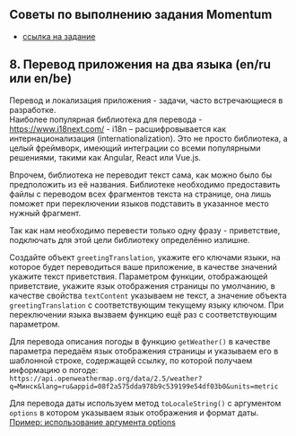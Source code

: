 ## Советы по выполнению задания Momentum
- [ссылка на задание](momentum-stage1.md)

## 8. Перевод приложения на два языка (en/ru или en/be)
Перевод и локализация приложения - задачи, часто встречающиеся в разработке.  
Наиболее популярная библиотека для перевода - https://www.i18next.com/ - i18n – расшифровывается как интернационализация (internationalization). Это не просто библиотека, а целый фреймворк, имеющий интеграции со всеми популярными решениями, такими как Angular, React или Vue.js. 

Впрочем, библиотека не переводит текст сама, как можно было бы предположить из её названия. Библиотеке необходимо предоставить файлы с переводом всех фрагментов текста на странице, она лишь поможет при переключении языков подставить в указанное место нужный фрагмент.

Так как нам необходимо перевести только одну фразу - приветствие, подключать для этой цели библиотеку определённо излишне. 

Создайте объект `greetingTranslation`, укажите его ключами языки, на которое будет переводиться ваше приложение, в качестве значений укажите текст приветствия. Параметром функции, отображающей приветствие, укажите язык отображения страницы по умолчанию, в качестве свойства `textContent` указываем не текст, а значение объекта `greetingTranslation` с соответствующим текущему языку ключом. При переключении языка вызваем функцию ещё раз с соответствующим параметром. 

Для перевода описания погоды в функцию `getWeather()` в качестве параметра передаём язык отображения страницы и указываем его в шаблонной строке, содержащей ссылку, по которой получаем информацию о погоде: `https://api.openweathermap.org/data/2.5/weather?q=Минск&lang=ru&appid=08f2a575dda978b9c539199e54df03b0&units=metric`

Для перевода даты используем метод `toLocaleString()` с аргументом `options` в котором указываем язык отображения и формат даты. [Пример: использование аргумента options](https://developer.mozilla.org/ru/docs/Web/JavaScript/Reference/Global_Objects/Date/toLocaleString#example_using_options)
